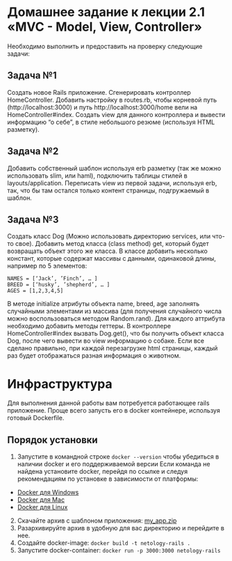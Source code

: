 Домашнее задание к лекции 2.1 «MVC - Model, View, Controller»
===

Необходимо выполнить и предоставить на проверку следующие задачи:

## Задача №1
Создать новое Rails приложение. Сгенерировать контроллер HomeController. Добавить настройку в routes.rb, чтобы корневой путь (http://localhost:3000) и путь http://localhost:3000/home вели на HomeController#index.
Создать view для данного контроллера и вывести информацию “о себе”, в стиле небольшого резюме (используя HTML разметку).

## Задача №2
Добавить собственный шаблон используя erb разметку (так же можно использовать slim, или haml), подключить таблицы стилей в layouts/application. Переписать view из первой задачи, используя erb, так, что бы там остался только контент страницы, подгружаемый в шаблон.

## Задача №3
Создать класс Dog (Можно использовать директорию services, или что-то свое). Добавить метод класса (class method) get, который будет возвращать объект этого же класса. В классе добавить несколько констант, которые содержат массивы с данными, одинаковой длины, например по 5 элементов:
  ```=ruby
  NAMES = [‘Jack’, ’Finch’, … ]
  BREED = [‘husky’, ’shepherd’, … ]
  AGES = [1,2,3,4,5]
  ```
В методе initialize атрибуты объекта name, breed, age заполнять случайными элементами из массива (для получения случайного числа можно воспользоваться методом Random.rand). Для каждого аттрибута необходимо добавить методы геттеры.
В контроллере HomeController#index вызвать Dog.get(), что бы получить объект класса Dog, после чего вывести во view информацию о собаке. Если все сделано правильно, при каждой перезагрузке html страницы, каждый раз будет отображаться разная информация о животном.

# Инфраструктура
Для выполнения данной работы вам потребуется работающее rails приложение. Проще всего запусть его в docker контейнере, используя готовый Dockerfile.

## Порядок установки
1. Запустите в командной строке `docker --version` чтобы убедиться в наличии docker и его поддерживаемой версии
  Если команда не найдена установите docker, перейдя по ссылке и следуя рекомендациям по установке в зависимости от платформы:

- [Docker для Windows](https://docs.docker.com/docker-for-windows/install/)
- [Docker для Mac](https://docs.docker.com/docker-for-mac/install/)
- [Docker для Linux](https://docs.docker.com/install/linux/docker-ce/ubuntu/)

2. Скачайте архив с шаблоном приложения: [my_app.zip](my_app.zip)
3. Разархивируйте архив в удобную для вас директорию и перейдите в нее.
4. Создайте docker-image: `docker build -t netology-rails .`
5. Запустите docker-container: `docker run -p 3000:3000 netology-rails `
